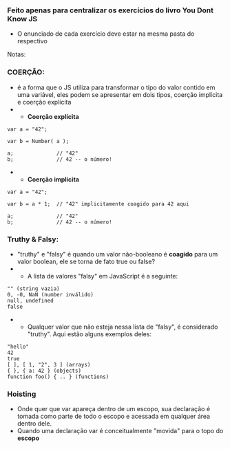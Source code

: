 ### Feito apenas para centralizar os exercícios do livro **You Dont Know JS**
- O enunciado de cada exercício deve estar na mesma pasta do respectivo

Notas:
### COERÇÃO:
- é a forma que o JS utiliza para transformar o tipo do valor contido em uma variável, eles podem se apresentar em dois tipos, coerção implícita e coerção explícita
- - **Coerção explícita**
```
var a = "42";

var b = Number( a );

a;              // "42"
b;              // 42 -- o número!
```
 - - **Coerção implícita**
 ```
var a = "42";

var b = a * 1;  // "42" implicitamente coagido para 42 aqui

a;              // "42"
b;              // 42 -- o número!
```

### Truthy & Falsy:
- "truthy" e "falsy" é quando um valor não-booleano é **coagido** para um valor boolean, ele se torna de fato true ou false?
- - A lista de valores "falsy" em JavaScript é a seguinte:
```
"" (string vazia)
0, -0, NaN (number inválido)
null, undefined
false

```
- - Qualquer valor que não esteja nessa lista de "falsy", é considerado "truthy". Aqui estão alguns exemplos deles:

```
"hello"
42
true
[ ], [ 1, "2", 3 ] (arrays)
{ }, { a: 42 } (objects)
function foo() { .. } (functions)
```
### Hoisting
- Onde quer que var apareça dentro de um escopo, sua declaração é tomada como parte de todo o escopo e acessada em qualquer área dentro dele.
- Quando uma declaração var é conceitualmente "movida" para o topo do **escopo**